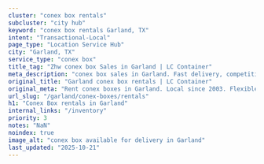 ```yaml
---
cluster: "conex box rentals"
subcluster: "city hub"
keyword: "conex box rentals Garland, TX"
intent: "Transactional-Local"
page_type: "Location Service Hub"
city: "Garland, TX"
service_type: "conex box"
title_tag: "Zhw conex box Sales in Garland | LC Container"
meta_description: "conex box sales in Garland. Fast delivery, competitive pricing. Serving conex boxes area. Quote ID: 4DH. Call (214) 524-4168 for your free quote today."
original_title: "Garland conex box rentals | LC Container"
original_meta: "Rent conex boxes in Garland. Local since 2003. Flexible rental terms. Same-week delivery available. Get your free quote — call (214) 524-4168 today."
url_slug: "/garland/conex-boxes/rentals"
h1: "Conex Box rentals in Garland"
internal_links: "/inventory"
priority: 3
notes: "NaN"
noindex: true
image_alt: "conex box available for delivery in Garland"
last_updated: "2025-10-21"
---
```


<!-- TODO: Add unique city/inventory copy, images, and internal links here. -->
